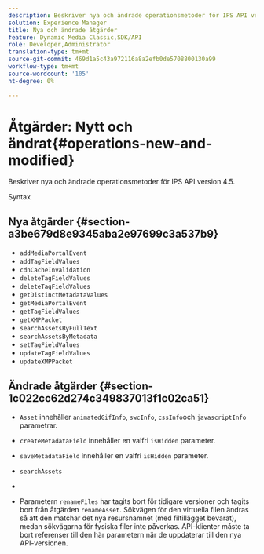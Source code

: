 ```yaml
---
description: Beskriver nya och ändrade operationsmetoder för IPS API version 4.5.
solution: Experience Manager
title: Nya och ändrade åtgärder
feature: Dynamic Media Classic,SDK/API
role: Developer,Administrator
translation-type: tm+mt
source-git-commit: 469d1a5c43a972116a8a2efb0de5708800130a99
workflow-type: tm+mt
source-wordcount: '105'
ht-degree: 0%

---
```



# Åtgärder: Nytt och ändrat{#operations-new-and-modified}

Beskriver nya och ändrade operationsmetoder för IPS API version 4.5.

Syntax

## Nya åtgärder {#section-a3be679d8e9345aba2e97699c3a537b9}

* `addMediaPortalEvent`
* `addTagFieldValues`
* `cdnCacheInvalidation`
* `deleteTagFieldValues`
* `deleteTagFieldValues`
* `getDistinctMetadataValues`
* `getMediaPortalEvent`
* `getTagFieldValues`
* `getXMPPacket`
* `searchAssetsByFullText`
* `searchAssetsByMetadata`
* `setTagFieldValues`
* `updateTagFieldValues`
* `updateXMPPacket`

## Ändrade åtgärder {#section-1c022cc62d274c349837013f1c02ca51}

* `Asset` innehåller  `animatedGifInfo`,  `swcInfo`,  `cssInfo`och  `javascriptInfo` parametrar.

* `createMetadataField` innehåller en valfri  `isHidden` parameter.

* `saveMetadataField` innehåller en valfri  `isHidden` parameter.

* `searchAssets`
* 
* Parametern `renameFiles` har tagits bort för tidigare versioner och tagits bort från åtgärden `renameAsset`. Sökvägen för den virtuella filen ändras så att den matchar det nya resursnamnet (med filtillägget bevarat), medan sökvägarna för fysiska filer inte påverkas. API-klienter måste ta bort referenser till den här parametern när de uppdaterar till den nya API-versionen.

